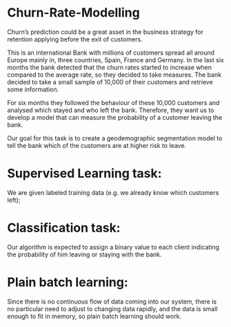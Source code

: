 # Churn-Rate-Modelling
Churn’s prediction could be a great asset in the business strategy for retention applying before the exit of customers.

This is an international Bank with millions of customers spread all around Europe mainly in, three countries, Spain, France and Germany. In the last six months the bank detected that the churn rates started to increase when compared to the average rate, so they decided to take measures. The bank decided to take a small sample of 10,000 of their customers and retrieve some information.

For six months they followed the behaviour of these 10,000 customers and analysed which stayed and who left the bank. Therefore, they want us to develop a model that can measure the probability of a customer leaving the bank.

Our goal for this task is to create a geodemographic segmentation model to tell the bank which of the customers are at higher risk to leave.




# Supervised Learning task:

We are given labeled training data (e.g. we already know which customers left);

# Classification task:

Our algorithm is expected to assign a binary value to each client indicating the probability of him leaving or staying with the bank.

# Plain batch learning: 

Since there is no continuous flow of data coming into our system, there is no particular need to adjust to changing data rapidly, and the data is small enough to fit in memory, so plain batch learning should work.
